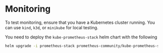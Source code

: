 # Monitoring
To test monitoring, ensure that you have a Kubernetes cluster running. You can use `kind`, `k3d`, or `minikube` for local testing.

You need to deploy the `kube-prometheus-stack` helm chart with the following

```bash
helm upgrade -i prometheus-stack prometheus-community/kube-prometheus-stack -f kube-prometheus-stack.yaml
```
